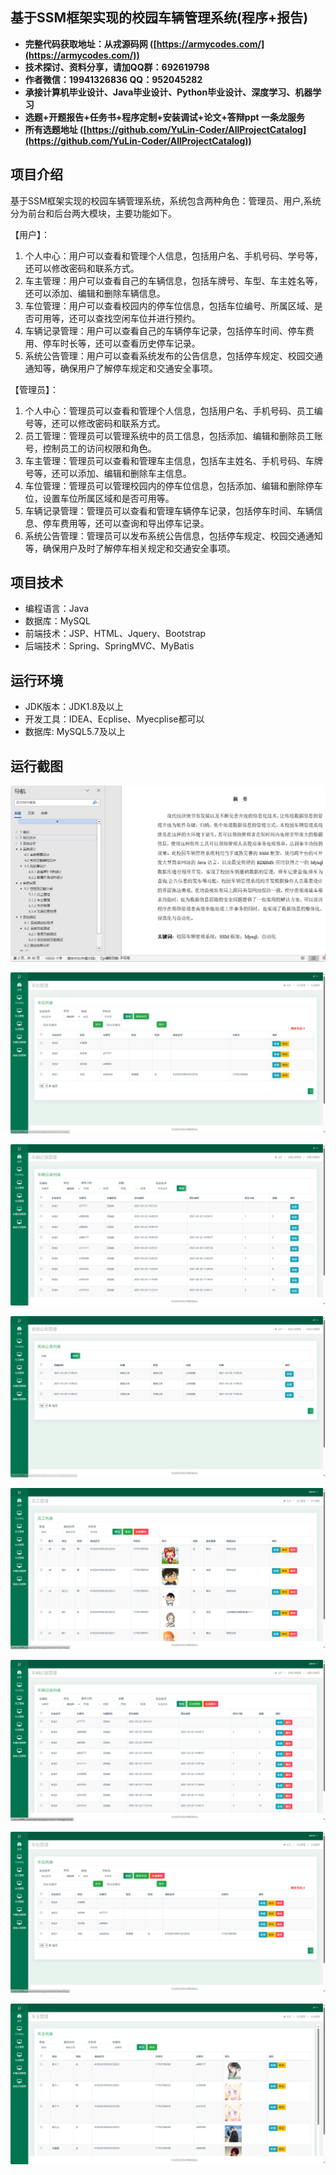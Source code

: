 ## 基于SSM框架实现的校园车辆管理系统(程序+报告)

- <b>完整代码获取地址：从戎源码网 ([https://armycodes.com/](https://armycodes.com/))</b>
- <b>技术探讨、资料分享，请加QQ群：692619798</b> 
- <b>作者微信：19941326836  QQ：952045282</b> 
- <b>承接计算机毕业设计、Java毕业设计、Python毕业设计、深度学习、机器学习</b>
- <b>选题+开题报告+任务书+程序定制+安装调试+论文+答辩ppt 一条龙服务</b>
- <b>所有选题地址 ([https://github.com/YuLin-Coder/AllProjectCatalog](https://github.com/YuLin-Coder/AllProjectCatalog)) </b>

## 项目介绍
基于SSM框架实现的校园车辆管理系统，系统包含两种角色：管理员、用户,系统分为前台和后台两大模块，主要功能如下。

【用户】：
1. 个人中心：用户可以查看和管理个人信息，包括用户名、手机号码、学号等，还可以修改密码和联系方式。
2. 车主管理：用户可以查看自己的车辆信息，包括车牌号、车型、车主姓名等，还可以添加、编辑和删除车辆信息。
3. 车位管理：用户可以查看校园内的停车位信息，包括车位编号、所属区域、是否可用等，还可以查找空闲车位并进行预约。
4. 车辆记录管理：用户可以查看自己的车辆停车记录，包括停车时间、停车费用、停车时长等，还可以查看历史停车记录。
5. 系统公告管理：用户可以查看系统发布的公告信息，包括停车规定、校园交通通知等，确保用户了解停车规定和交通安全事项。

【管理员】：
1. 个人中心：管理员可以查看和管理个人信息，包括用户名、手机号码、员工编号等，还可以修改密码和联系方式。
2. 员工管理：管理员可以管理系统中的员工信息，包括添加、编辑和删除员工账号，控制员工的访问权限和角色。
3. 车主管理：管理员可以查看和管理车主信息，包括车主姓名、手机号码、车牌号等，还可以添加、编辑和删除车主信息。
4. 车位管理：管理员可以管理校园内的停车位信息，包括添加、编辑和删除停车位，设置车位所属区域和是否可用等。
5. 车辆记录管理：管理员可以查看和管理车辆停车记录，包括停车时间、车辆信息、停车费用等，还可以查询和导出停车记录。
6. 系统公告管理：管理员可以发布系统公告信息，包括停车规定、校园交通通知等，确保用户及时了解停车相关规定和交通安全事项。

## 项目技术
- 编程语言：Java
- 数据库：MySQL
- 前端技术：JSP、HTML、Jquery、Bootstrap
- 后端技术：Spring、SpringMVC、MyBatis

## 运行环境
- JDK版本：JDK1.8及以上
- 开发工具：IDEA、Ecplise、Myecplise都可以
- 数据库: MySQL5.7及以上

## 运行截图
![](screenshot/1.png)

![](screenshot/2.png)

![](screenshot/3.png)

![](screenshot/4.png)

![](screenshot/5.png)

![](screenshot/6.png)

![](screenshot/7.png)

![](screenshot/8.png)
